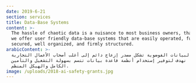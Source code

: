 ```yaml
---
date: 2019-6-21
section: services
title: Data-Base Systems
content: >-
  The hassle of chaotic data is a nuisance to most business owners, that’s why
  we offer user friendly data-base systems that are easily operated, fully
  secured, well organized, and firmly structured.
arabicContent: >-
  إن البيانات الفوضوية تشكل مصدر إزعاج دائم إلى أغلب أصحاب الأعمال التجارية،
  لهذا نهدف لتوفير إستخدام أنظمة قاعدة بيانات تتسم بسهولة التشغيل والتأمين
  الكامل والهيكل المنظم. 
image: /uploads/2018-ai-safety-grants.jpg
---
```


